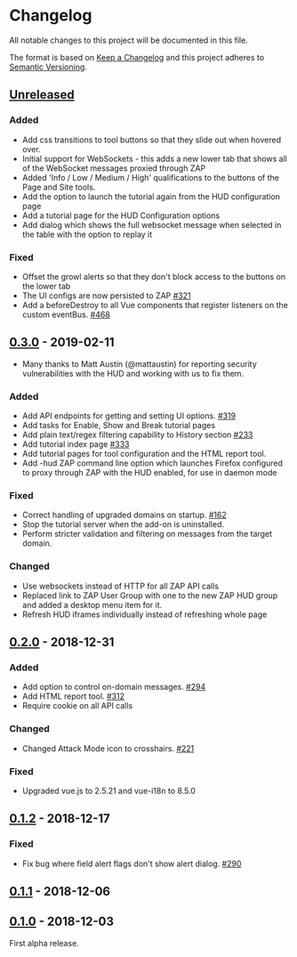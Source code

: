 # Changelog
All notable changes to this project will be documented in this file.

The format is based on [Keep a Changelog](https://keepachangelog.com/en/1.0.0/)
and this project adheres to [Semantic Versioning](https://semver.org/spec/v2.0.0.html).

## [Unreleased]

### Added
 - Add css transitions to tool buttons so that they slide out when hovered over.
 - Initial support for WebSockets - this adds a new lower tab that shows all of the WebSocket messages proxied through ZAP
 - Added 'Info / Low / Medium / High' qualifications to the buttons of the Page and Site tools. 
 - Add the option to launch the tutorial again from the HUD configuration page
 - Add a tutorial page for the HUD Configuration options 
 - Add dialog which shows the full websocket message when selected in the table with the option to replay it

### Fixed
 - Offset the growl alerts so that they don't block access to the buttons on the lower tab
 - The UI configs are now persisted to ZAP [#321](https://github.com/zaproxy/zap-hud/issues/321)
 - Add a beforeDestroy to all Vue components that register listeners on the custom eventBus. [#468](https://github.com/zaproxy/zap-hud/issues/468)

## [0.3.0] - 2019-02-11
 - Many thanks to Matt Austin (@mattaustin) for reporting security vulnerabilities with the HUD and working with us to fix them.

### Added
 - Add API endpoints for getting and setting UI options. [#319](https://github.com/zaproxy/zap-hud/issues/319)
 - Add tasks for Enable, Show and Break tutorial pages
 - Add plain text/regex filtering capability to History section [#233](https://github.com/zaproxy/zap-hud/issues/233)
 - Add tutorial index page [#333](https://github.com/zaproxy/zap-hud/issues/333)
 - Add tutorial pages for tool configuration and the HTML report tool.
 - Add -hud ZAP command line option which launches Firefox configured to proxy through ZAP with the HUD enabled, for use in daemon mode

### Fixed
 - Correct handling of upgraded domains on startup. [#162](https://github.com/zaproxy/zap-hud/issues/162)
 - Stop the tutorial server when the add-on is uninstalled.
 - Perform stricter validation and filtering on messages from the target domain.

### Changed
 - Use websockets instead of HTTP for all ZAP API calls
 - Replaced link to ZAP User Group with one to the new ZAP HUD group and added a desktop menu item for it.
 - Refresh HUD iframes individually instead of refreshing whole page

## [0.2.0] - 2018-12-31

### Added
 - Add option to control on-domain messages. [#294](https://github.com/zaproxy/zap-hud/issues/294)
 - Add HTML report tool. [#312](https://github.com/zaproxy/zap-hud/issues/312)
 - Require cookie on all API calls

### Changed

 - Changed Attack Mode icon to crosshairs. [#221](https://github.com/zaproxy/zap-hud/issues/221)

### Fixed
 - Upgraded vue.js to 2.5.21 and vue-i18n to 8.5.0

## [0.1.2] - 2018-12-17

### Fixed
 - Fix bug where field alert flags don't show alert dialog. [#290](https://github.com/zaproxy/zap-hud/issues/290)

## [0.1.1] - 2018-12-06

## [0.1.0] - 2018-12-03
First alpha release.

[Unreleased]: https://github.com/zaproxy/zap-hud/compare/v0.3.0...HEAD
[0.3.0]: https://github.com/zaproxy/zap-hud/compare/v0.2.0...v0.3.0
[0.2.0]: https://github.com/zaproxy/zap-hud/compare/v0.1.2...v0.2.0
[0.1.2]: https://github.com/zaproxy/zap-hud/compare/v0.1.1...v0.1.2
[0.1.1]: https://github.com/zaproxy/zap-hud/compare/v0.1.0...v0.1.1
[0.1.0]: https://github.com/zaproxy/zap-hud/compare/f41b7a279a3a2d86edbf22e7d48d6b9c24e768c8...v0.1.0
